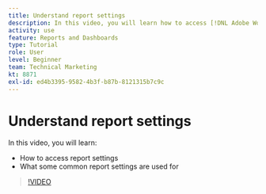 ```yaml
---
title: Understand report settings
description: In this video, you will learn how to access [!DNL Adobe Workfront] report settings and what some common report settings are used for.
activity: use
feature: Reports and Dashboards
type: Tutorial
role: User
level: Beginner
team: Technical Marketing
kt: 8871
exl-id: ed4b3395-9582-4b3f-b87b-8121315b7c9c
---
```

# Understand report settings

In this video, you will learn:

* How to access report settings
* What some common report settings are used for

>[!VIDEO](https://video.tv.adobe.com/v/335159/?quality=12)
